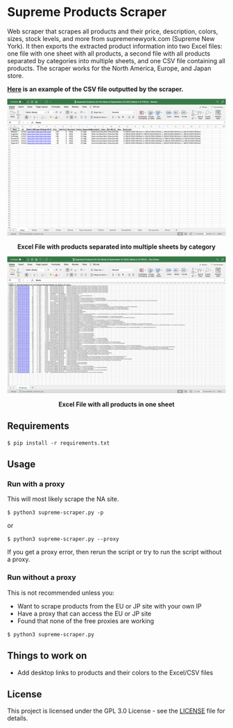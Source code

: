 # Supreme Products Scraper

Web scraper that scrapes all products and their price, description, colors, sizes, stock levels, and more from supremenewyork.com (Supreme New York). It then exports the extracted product information into two Excel files: one file with one sheet with all products, a second file with all products separated by categories into multiple sheets, and one CSV file containing all products. The scraper works for the North America, Europe, and Japan store.

<b>[Here](sample%20data/Sample%20NA%20Supreme%20Products%20for%20the%20Week%20of%20September%2022%202022%20(Week%205%20of%20FW22)%20-%20CSV.csv) is an example of the CSV file outputted by the scraper.</b>

![Multiple sheets of products in an Excel file](images/Excel%20-%20Multiple%20Sheets.png)
<p align="center">
  <b>Excel File with products separated into multiple sheets by category</b>
</p>

![One sheet of products in an Excel file](images/Excel%20-%20One%20Sheet.png)

<p align="center">
  <b>Excel File with all products in one sheet</b>
</p>

## Requirements

```
$ pip install -r requirements.txt
```

## Usage

### Run with a proxy
This will most likely scrape the NA site.
```
$ python3 supreme-scraper.py -p
```
or
```
$ python3 supreme-scraper.py --proxy
```
If you get a proxy error, then rerun the script or try to run the script without a proxy.


### Run without a proxy
This is not recommended unless you:
- Want to scrape products from the EU or JP site with your own IP
- Have a proxy that can access the EU or JP site
- Found that none of the free proxies are working
```
$ python3 supreme-scraper.py
```

## Things to work on

- Add desktop links to products and their colors to the Excel/CSV files

## License

This project is licensed under the GPL 3.0 License - see the [LICENSE](LICENSE) file for details.